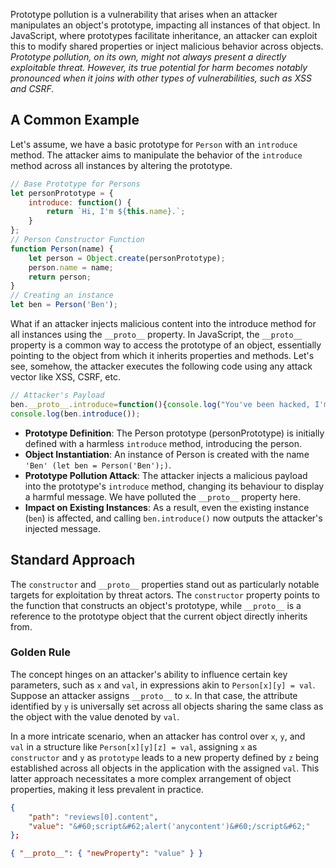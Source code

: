 Prototype pollution is a vulnerability that arises when an attacker manipulates an object's prototype, impacting all instances of that object. In JavaScript, where prototypes facilitate inheritance, an attacker can exploit this to modify shared properties or inject malicious behavior across objects.
_Prototype pollution, on its own, might not always present a directly exploitable threat. However, its true potential for harm becomes notably pronounced when it joins with other types of vulnerabilities, such as XSS and CSRF._

## A Common Example
Let's assume, we have a basic prototype for `Person` with an `introduce` method. The attacker aims to manipulate the behavior of the `introduce` method across all instances by altering the prototype.
```JavaScript
// Base Prototype for Persons 
let personPrototype = {   
	introduce: function() {     
		return `Hi, I'm ${this.name}.`;   
	} 
};  
// Person Constructor Function 
function Person(name) {   
	let person = Object.create(personPrototype);   
	person.name = name;   
	return person; 
}  
// Creating an instance 
let ben = Person('Ben');
```
What if an attacker injects malicious content into the introduce method for all instances using the `__proto__` property. In JavaScript, the `__proto__` property is a common way to access the prototype of an object, essentially pointing to the object from which it inherits properties and methods. Let's see, somehow, the attacker executes the following code using any attack vector like XSS, CSRF, etc.  

```JavaScript
// Attacker's Payload 
ben.__proto__.introduce=function(){console.log("You've been hacked, I'm Bob");} 
console.log(ben.introduce());
```
- **Prototype Definition**: The Person prototype (personPrototype) is initially defined with a harmless `introduce` method, introducing the person.
- **Object Instantiation**: An instance of Person is created with the name `'Ben' (let ben = Person('Ben');)`.
- **Prototype Pollution Attack**: The attacker injects a malicious payload into the prototype's `introduce` method, changing its behaviour to display a harmful message. We have polluted the `__proto__` property here.
- **Impact on Existing Instances**: As a result, even the existing instance (`ben`) is affected, and calling `ben.introduce()` now outputs the attacker's injected message.

## Standard Approach
The `constructor` and `__proto__` properties stand out as particularly notable targets for exploitation by threat actors.
The `constructor` property points to the function that constructs an object's prototype, while `__proto__` is a reference to the prototype object that the current object directly inherits from. 
### Golden Rule

The concept hinges on an attacker's ability to influence certain key parameters, such as `x` and `val`, in expressions akin to `Person[x][y] = val`. Suppose an attacker assigns `__proto__` to `x`. In that case, the attribute identified by `y` is universally set across all objects sharing the same class as the object with the value denoted by `val`.

In a more intricate scenario, when an attacker has control over `x`, `y`, and `val` in a structure like `Person[x][y][z] = val`, assigning `x` as `constructor` and `y` as `prototype` leads to a new property defined by `z` being established across all objects in the application with the assigned `val`. This latter approach necessitates a more complex arrangement of object properties, making it less prevalent in practice.

```JSON 
{
	"path": "reviews[0].content",
	"value": "&#60;script&#62;alert('anycontent')&#60;/script&#62;" 
};
```
```JSON
{ "__proto__": { "newProperty": "value" } }
```

